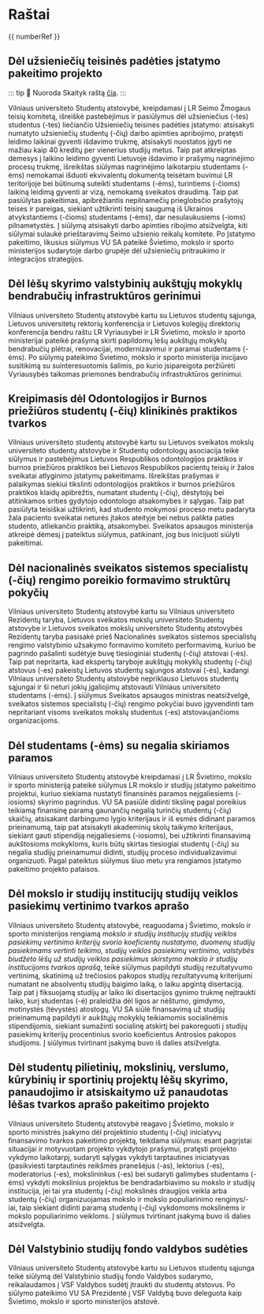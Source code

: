 # Raštai

<script setup lang="ts">
import { gsap } from "gsap";
import { ref } from "vue";

const numberRef = ref(0);

gsap.to(numberRef, {
  value: 100,
  duration: 1,
  roundProps: "value",
  onUpdate: () => console.log(numberRef.value),
});
</script>

<div>{{ numberRef }}</div>

<!-- TODO: meta tekstas -->
<!-- TODO: nuorodos į failus -->

## Dėl užsieniečių teisinės padėties įstatymo pakeitimo projekto

::: tip 📝 Nuoroda
Skaityk raštą [čia](<https://vusa.lt/uploads/files/Raštai,%20pozicijos,%20dokumentai/2021-05-31,%20SR-I-21-11,%20Dėl%20mokslo%20ir%20studijų%20įstatymo%20nr.%20XI-242%2076,%2082,%2082(1)%20straipsnių%20pakeitimo%20ir%20papildymo%2082(2)%20straipsniu%20projekto.pdf>).
:::

Vilniaus universiteto Studentų atstovybė, kreipdamasi į LR Seimo Žmogaus
teisių komitetą, išreiškė pastebėjimus ir pasiūlymus dėl užsieniečius
(-tes) studentus (-tes) liečiančio Užsieniečių teisinės padėties
įstatymo: atsisakyti numatyto užsieniečių studentų (-čių) darbo apimties
apribojimo, pratęsti leidimo laikinai gyventi išdavimo trukmę,
atsisakyti nuostatos įgyti ne mažiau kaip 40 kreditų per vienerius
studijų metus. Taip pat atkreiptas dėmesys į laikino leidimo gyventi
Lietuvoje išdavimo ir prašymų nagrinėjimo procesų trukmę, išreikštas
siūlymas nagrinėjimo laikotarpiu studentams (-ėms) nemokamai išduoti
ekvivalentų dokumentą teisėtam buvimui LR teritorijoje bei būtinumą
suteikti studentams (-ėms), turintiems (-čioms) laikiną leidimą gyventi
ar vizą, nemokamą sveikatos draudimą. Taip pat pasiūlytas pakeitimas,
apibrėžiantis nepilnamečių prieglobsčio prašytojų teises ir pareigas,
siekiant užtikrinti teisinį saugumą iš Ukrainos atvykstantiems (-čioms)
studentams (-ėms), dar nesulaukusiems (-ioms) pilnametystės. Į siūlymą
atsisakyti darbo apimties ribojimo atsižvelgta, kiti siūlymai sulaukė
prieštaravimų Seimo užsienio reikalų komitete. Po Įstatymo pakeitimo,
likusius siūlymus VU SA pateikė Švietimo, mokslo ir sporto ministerijos
sudarytoje darbo grupėje dėl užsieniečių pritraukimo ir integracijos
strategijos.

## Dėl lėšų skyrimo valstybinių aukštųjų mokyklų bendrabučių infrastruktūros gerinimui

Vilniaus universiteto Studentų atstovybė kartu su Lietuvos studentų
sąjunga, Lietuvos universitetų rektorių konferencija ir Lietuvos
kolegijų direktorių konferencija bendru raštu LR Vyriausybei ir LR
Švietimo, mokslo ir sporto ministerijai pateikė prašymą skirti papildomų
lėšų aukštųjų mokyklų bendrabučių plėtrai, renovacijai, modernizavimui
ir paramai studentams (-ėms). Po siūlymų pateikimo Švietimo, mokslo ir
sporto ministerija inicijavo susitikimą su suinteresuotomis šalimis, po
kurio įsipareigota peržiūrėti Vyriausybės taikomas priemones bendrabučių
infrastruktūros gerinimui.

## Kreipimasis dėl Odontologijos ir Burnos priežiūros studentų (-čių) klinikinės praktikos tvarkos

Vilniaus universiteto studentų atstovybė kartu su Lietuvos sveikatos
mokslų universiteto studentų atstovybe ir Studentų odontologų asociacija
teikė siūlymus ir pastebėjimus Lietuvos Respublikos odontologijos
praktikos ir burnos priežiūros praktikos bei Lietuvos Respublikos
pacientų teisių ir žalos sveikatai atlyginimo įstatymų pakeitimams.
Išreikštas prašymas ir palaikymas siekiui tikslinti odontologijos
praktikos ir burnos priežiūros praktikos klaidų apibrėžtis, numatant
studentų (-čių), dėstytojų bei atitinkamos srities gydytojo odontologo
atsakomybes ir sąlygas. Taip pat pasiūlyta teisiškai užtikrinti, kad
studento mokymosi proceso metu padaryta žala paciento sveikatai neturės
įtakos ateityje bei nebus palikta paties studento, atliekančio praktiką,
atsakomybei. Sveikatos apsaugos ministerija atkreipė dėmesį į pateiktus
siūlymus, patikinant, jog bus inicijuoti siūlyti pakeitimai.

## Dėl nacionalinės sveikatos sistemos specialistų (-čių) rengimo poreikio formavimo struktūrų pokyčių

Vilniaus universiteto Studentų atstovybė kartu su Vilniaus universiteto
Rezidentų taryba, Lietuvos sveikatos mokslų universiteto Studentų
atstovybe ir Lietuvos sveikatos mokslų universiteto Studentų atstovybės
Rezidentų taryba pasisakė prieš Nacionalinės sveikatos sistemos
specialistų rengimo valstybinio užsakymo formavimo komiteto
performavimą, kuriuo be pagrindo pašalinti sudėtyje buvę tiesioginiai
studentų (-čių) atstovai (-ės). Taip pat nepritarta, kad ekspertų
taryboje aukštųjų mokyklų studentų (-čių) atstovus (-es) pakeistų
Lietuvos studentų sąjungos atstovai (-ės), kadangi Vilniaus universiteto
Studentų atstovybė nepriklauso Lietuvos studentų sąjungai ir ši neturi
jokių įgaliojimų atstovauti Vilniaus universiteto studentams (-ėms). Į
siūlymus Sveikatos apsaugos ministras neatsižvelgė, sveikatos sistemos
specialistų (-čių) rengimo pokyčiai buvo įgyvendinti tam nepritariant
visoms sveikatos mokslų studentus (-es) atstovaujančioms organizacijoms.

## Dėl studentams (-ėms) su negalia skiriamos paramos

Vilniaus universiteto Studentų atstovybė kreipdamasi į LR Švietimo,
mokslo ir sporto ministeriją pateikė siūlymus LR mokslo ir studijų
įstatymo pakeitimo projektui, kuriuo siekiama nustatyti finansinės
paramos neįgaliesiems (-iosioms) skyrimo pagrindus. VU SA pasiūlė
didinti tikslinę pagal poreikius teikiamą finansinę paramą gaunančių
negalią turinčių studentų (-čių) skaičių, atsisakant darbingumo lygio
kriterijaus ir iš esmės didinant paramos prieinamumą, taip pat
atsisakyti akademinių skolų taikymo kriterijaus, siekiant gauti
stipendiją neįgaliesiems (-iosioms), bei užtikrinti finansavimą
aukštosioms mokykloms, kuris būtų skirtas tiesiogiai studentų (-čių) su
negalia studijų prieinamumui didinti, studijų proceso individualizavimui
organizuoti. Pagal pateiktus siūlymus šiuo metu yra rengiamos Įstatymo
pakeitimo projekto pataisos.

## Dėl mokslo ir studijų institucijų studijų veiklos pasiekimų vertinimo tvarkos aprašo

Vilniaus universiteto Studentų atstovybė, reaguodama į Švietimo, mokslo
ir sporto ministerijos rengiamą *mokslo ir studijų institucijų studijų
veiklos pasiekimų vertinimo kriterijų svorio koeficientų nustatymo,
duomenų studijų pasiekimams vertinti teikimo, studijų veiklos pasiekimų
vertinimo, valstybės biudžeto lėšų už studijų veiklos pasiekimus
skirstymo mokslo ir studijų institucijoms tvarkos aprašą*, teikė
siūlymus papildyti studijų rezultatyvumo vertinimą, skatinimą už
trečiosios pakopos studijų rezultatyvumą kriterijumi numatant ne
absolventų studijų baigimo laiką, o laiku apgintą disertaciją. Taip pat
į fiksuojamą studijų ar laiko iki disertacijos gynimo trukmę neįtraukti
laiko, kurį studentas (-ė) praleidžia dėl ligos ar nėštumo, gimdymo,
motinystės (tėvystės) atostogų. VU SA siūlė finansavimą už studijų
prieinamumą papildyti ir aukštųjų mokyklų teikiamomis socialinėmis
stipendijomis, siekiant sumažinti socialinę atskirtį bei pakoreguoti į
studijų pasiekimų kriterijų procentinius svorio koeficientus Antrosios
pakopos studijoms. Į siūlymus tvirtinant įsakymą buvo iš dalies
atsižvelgta.

## Dėl studentų pilietinių, mokslinių, verslumo, kūrybinių ir sportinių projektų lėšų skyrimo, panaudojimo ir atsiskaitymo už panaudotas lėšas tvarkos aprašo pakeitimo projekto

Vilniaus universiteto Studentų atstovybė reagavo į Švietimo, mokslo ir
sporto ministrės įsakymo dėl projektinio studentų (-čių) iniciatyvų
finansavimo tvarkos pakeitimo projektą, teikdama siūlymus: esant
pagrįstai situacijai ir motyvuotam projekto vykdytojo prašymui, pratęsti
projekto vykdymo laikotarpį, sudaryti sąlygas vykdyti tarptautines
iniciatyvas (pasikviesti tarptautinės reikšmės pranešėjus (-as),
lektorius (-es), moderatorius (-es), mokslininkus (-es) bei sudaryti
galimybes studentams (-ėms) vykdyti mokslinius projektus be
bendradarbiavimo su mokslo ir studijų institucija, jei tai yra studentų
(-čių) mokslinės draugijos veikla arba studentų (-čių) organizuojamas
mokslo ir mokslo populiarinimo renginys/-iai, taip siekiant didinti
paramą studentų (-čių) vykdomoms mokslinėms ir mokslo populiarinimo
veikloms. Į siūlymus tvirtinant įsakymą buvo iš dalies atsižvelgta.

## Dėl Valstybinio studijų fondo valdybos sudėties

Vilniaus universiteto Studentų atstovybė kartu su Lietuvos studentų
sąjunga teikė siūlymą dėl Valstybinio studijų fondo Valdybos sudarymo,
reikalaudamos į VSF Valdybos sudėtį įtraukti du studentų atstovus. Po
siūlymo pateikimo VU SA Prezidentė į VSF Valdybą buvo deleguota kaip
Švietimo, mokslo ir sporto ministerijos atstovė.
